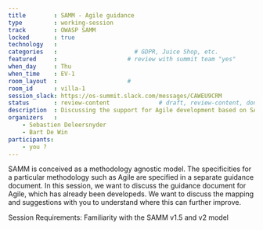 ```yaml
---
title        : SAMM - Agile guidance
type         : working-session
track        : OWASP SAMM
locked       : true
technology   :
categories   :                      # GDPR, Juice Shop, etc.
featured     :                    # review with summit team "yes"
when_day     : Thu
when_time    : EV-1
room_layout  :                    #
room_id      : villa-1
session_slack: https://os-summit.slack.com/messages/CAWEU9CRM
status       : review-content              # draft, review-content, done
description  : Discussing the support for Agile development based on SAMM v2
organizers   :
    - Sebastien Deleersnyder
    - Bart De Win
participants:
    - you ?
---
```


SAMM is conceived as a methodology agnostic model. The specificities for a particular methodology such as Agile are specified in a separate guidance document. 
In this session, we want to discuss the guidance document for Agile, which has already been developeds. We want to discuss the mapping and suggestions with you to understand where this can further improve.

Session Requirements: Familiarity with the SAMM v1.5 and v2 model
